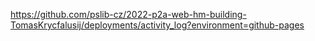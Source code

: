 https://github.com/pslib-cz/2022-p2a-web-hm-building-TomasKrycfalusij/deployments/activity_log?environment=github-pages
